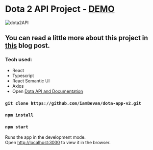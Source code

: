 # Dota 2 API Project - [DEMO](https://youthful-montalcini-270ca7.netlify.com/)

<img alt="dota2API" src="https://i.imgur.com/Yool81k.png" />

## You can read a little more about this project in [this](https://kevinbevan.com/blog/BlogPost1) blog post.

### Tech used:

-   React
-   Typescript
-   React Semantic UI
-   Axios
-   Open [Dota API and Documentation](https://docs.opendota.com/)

### `git clone https://github.com/iamBevan/dota-app-v2.git`

### `npm install`

### `npm start`

Runs the app in the development mode.<br>
Open [http://localhost:3000](http://localhost:3000) to view it in the browser.
